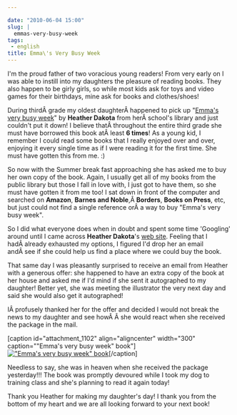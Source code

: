 ```yaml
---

date: "2010-06-04 15:00"
slug: |
  emmas-very-busy-week
tags:
 - english
title: Emma\'s Very Busy Week
---
```


I'm the proud father of two voracious young readers! From very early on
I was able to instill into my daughters the pleasure of reading books.
They also happen to be girly girls, so while most kids ask for toys and
video games for their birthdays, mine ask for books and clothes/shoes!

During thirdÂ grade my oldest daughterÂ happened to pick up "[Emma's
very busy week](http://www.heatherdakota.com/4.html)\" by **Heather
Dakota** from herÂ school's library and just couldn't put it down! I
believe thatÂ throughout the entire third grade she must have borrowed
this book atÂ least **6 times**! As a young kid, I remember I could read
some books that I really enjoyed over and over, enjoying it every single
time as if I were reading it for the first time. She must have gotten
this from me. :)

So now with the Summer break fast approaching she has asked me to buy
her own copy of the book. Again, I usually get all of my books from the
public library but those I fall in love with, I just got to have them,
so she must have gotten it from me too! I sat down in front of the
computer and searched on **Amazon**, **Barnes and Noble**,Â **Borders**,
**Books on Press**, etc, but just could not find a single reference
orÂ a way to buy "Emma's very busy week".

So I did what everyone does when in doubt and spent some time 'Googling'
around until I came across **Heather Dakota**\'s [web
site](http://www.heatherdakota.com/index.html). Feeling that I
hadÂ already exhausted my options, I figured I'd drop her an email
andÂ see if she could help us find a place where we could buy the book.

That same day I was pleasantly surprised to receive an email from
Heather with a generous offer: she happened to have an extra copy of the
book at her house and asked me if I'd mind if she sent it autographed to
my daughter! Better yet, she was meeting the illustrator the very next
day and said she would also get it autographed!

IÂ profusely thanked her for the offer and decided I would not break the
news to my daughter and see howÂ Â she would react when she received the
package in the mail.

\[caption id="attachment_1102" align="aligncenter" width="300"
caption=""Emma's very busy week" book"\][![\"Emma\'s very busy week\"
book](http://www.ogmaciel.com/wp-content/uploads/2010/06/dscn0262-300x225.jpg)](http://www.ogmaciel.com/wp-content/uploads/2010/06/dscn0262.jpg)\[/caption\]

Needless to say, she was in heaven when she received the package
yesterday!!! The book was promptly devoured while I took my dog to
training class and she's planning to read it again today!

Thank you Heather for making my daughter's day! I thank you from the
bottom of my heart and we are all looking forward to your next book!
